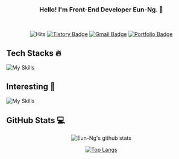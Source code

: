 <div align="center">

### Hello! I'm Front-End Developer **Eun-Ng**. 👋

<br />

![Hits](https://hits.seeyoufarm.com/api/count/incr/badge.svg?url=https%3A%2F%2Fgithub.com%2FEun-Ng&count_bg=%23000000&title_bg=%23000000&icon=ghostery.svg&icon_color=%23FFFFFF&title=hits&edge_flat=true)
[![Tistory Badge](https://img.shields.io/badge/Blog-2E9596?style=flat-square&labelColor=2E9596&logo=Tistory&link=https://eun-ng.tistory.com/)](https://eun-ng.tistory.com/)
[![Gmail Badge](https://img.shields.io/badge/-eunng.dev@gmail.com-c14438?style=flat-square&logo=Gmail&logoColor=white&link=mailto:eunng.dev@gmail.com)](mailto:eunng.dev@gmail.com)
[![Portfolio Badge](https://img.shields.io/badge/My_Portfolio-494949?style=flat-square&logo=Vercel&link=https://eunng-next-portfolio.vercel.app/)](https://eunng-next-portfolio.vercel.app/)

<div align="left">

<h2>Tech Stacks 🔥</h2>

![My Skills](https://skillicons.dev/icons?i=html,css,sass,tailwind,emotion,js,ts,react,redux,next,git,github,webpack,mysql&theme=light&perline=10)

<h2>Interesting 🤔</h2>

![My Skills](https://skillicons.dev/icons?i=vue,svelte,vite,jest,graphql,flutter&theme=light)

</div>

<div align="left">
 <h2>GitHub Stats 💻</h2>
</div>
  
![Eun-Ng's github stats](https://github-readme-stats.vercel.app/api?username=Eun-Ng&show_icons=true&theme=react)
 
[![Top Langs](https://github-readme-stats.vercel.app/api/top-langs/?username=Eun-Ng&layout=compact&theme=react)](https://github.com/Eun-Ng/github-readme-stats)
 
</div>

